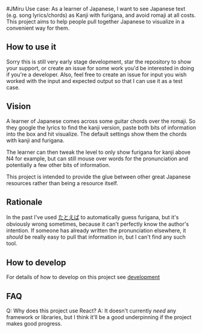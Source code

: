 #JMiru
Use case: As a learner of Japanese, I want to see Japanese text (e.g. song lyrics/chords) as Kanji with furigana, and avoid romaji at all costs.
This project aims to help people pull together Japanese to visualize in a convenient way for them.

## How to use it
Sorry this is still very early stage development, star the repository to show your support, or create an issue for some work you'd be interested in doing if you're a developer. Also, feel free to create an issue for input you wish worked with the input and expected output so that I can use it as a test case.

## Vision
A learner of Japanese comes across some guitar chords over the romaji. So they google the lyrics to find the kanji version, paste both bits of information into the box and hit visualize. The default settings show them the chords with kanji and furigana.

The learner can then tweak the level to only show furigana for kanji above N4 for example, but can still mouse over words for the pronunciation and potentially a few other bits of information.

This project is intended to provide the glue between other great Japanese resources rather than being a resource itself.

## Rationale
In the past I've used [たとえば](https://tatoeba.org/eng/tools/furigana) to automatically guess furigana, but it's obviously wrong sometimes, because it can't perfectly know the author's intention. If someone has already written the pronunciation elsewhere, it *should* be really easy to pull that information in, but I can't find any such tool.

## How to develop
For details of how to develop on this project see [development](Development.md)

## FAQ
Q: Why does this project use React?
A: It doesn't currently *need* any framework or libraries, but I think it'll be a good underpinning if the project makes good progress.